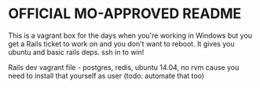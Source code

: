 # OFFICIAL MO-APPROVED README
This is a vagrant box for the days when you're working in Windows but you get a Rails ticket to work on and you don't want to reboot.  It gives you ubuntu and basic rails deps.  ssh in to win!

Rails dev vagrant file - postgres, redis, ubuntu 14.04, no rvm cause you need to install that yourself as user (todo: automate that too)
